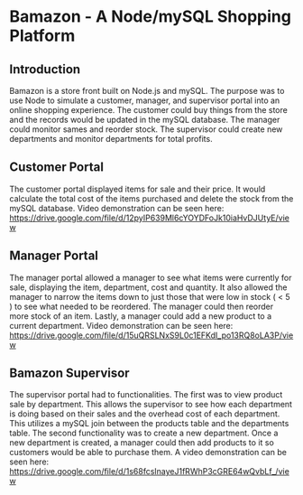 # Bamazon - A Node/mySQL Shopping Platform

## Introduction
Bamazon is a store front built on Node.js and mySQL.  The purpose was to use Node to simulate a customer, manager, and supervisor portal into an online shopping experience.  The customer could buy things from the store and the records would be updated in the mySQL database.  The manager could monitor sames and reorder stock.  The supervisor could create new departments and monitor departments for total profits.

## Customer Portal
The customer portal displayed items for sale and their price.  It would calculate the total cost of the items purchased and delete the stock from the mySQL database.  Video demonstration can be seen here:
https://drive.google.com/file/d/12pyIP639Ml6cYOYDFoJk10iaHvDJUtyE/view

## Manager Portal
The manager portal allowed a manager to see what items were currently for sale, displaying the item, department, cost and quantity.  It also allowed the manager to narrow the items down to just those that were low in stock ( < 5 ) to see what needed to be reordered.  The manager could then reorder more stock of an item.  Lastly, a manager could add a new product to a current department.  Video demonstration can be seen here:
https://drive.google.com/file/d/15uQRSLNxS9L0c1EFKdI_po13RQ8oLA3P/view

## Bamazon Supervisor
The supervisor portal had to functionalities.  The first was to view product sale by department.  This allows the supervisor to see how each department is doing based on their sales and the overhead cost of each department.  This utilizes a mySQL join between the products table and the departments table.  The second functionality was to create a new department.  Once a new department is created, a manager could then add products to it so customers would be able to purchase them.  A video demonstration can be seen here:
https://drive.google.com/file/d/1s68fcsInayeJ1fRWhP3cGRE64wQvbLf_/view